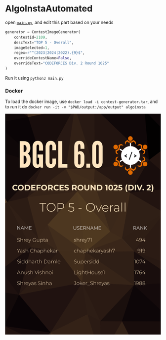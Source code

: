 # AlgoInstaAutomated

open [`main.py`](./main.py), and edit this part based on your needs

```py
generator = ContestImageGenerator(
    contestId=2109,
    descText="TOP 5 - Overall",
    imageSelected=1,
    regex=r"^(2023|2024|2022).{9}$",
    overrideContestName=False,
    overrideText="CODEFORCES Div. 2 Round 1025"
)
```

Run it using `python3 main.py`

### Docker
To load the docker image, use `docker load -i contest-generator.tar`, and to run it do `docker run -it -v "$PWD/output:/app/output" algoinsta`

![ReadMeImage](ReadMeImage.png)